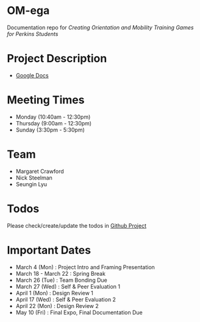 # OM-ega
Documentation repo for <i>Creating Orientation and Mobility Training Games for Perkins Students</i>

# Project Description
  - [Google Docs](https://docs.google.com/document/d/11aIhJHU_oLYSJf-liIW9z9f6yrXP1cNijaccuKYOVBk/edit#heading=h.2en5un9ep0kx)

# Meeting Times
  - Monday (10:40am - 12:30pm)
  - Thursday (9:00am - 12:30pm)
  - Sunday (3:30pm - 5:30pm)

# Team
  - Margaret Crawford
  - Nick Steelman
  - Seungin Lyu

# Todos
Please check/create/update the todos in [Github Project](https://github.com/SeunginLyu/OM-ega/projects/1)

# Important Dates
 - March 4 (Mon) : Project Intro and Framing Presentation
 - March 18 - March 22 : Spring Break
 - March 26 (Tue) : Team Bonding Due
 - March 27 (Wed) : Self & Peer Evaluation 1
 - April 1 (Mon) : Design Review 1
 - April 17 (Wed) : Self & Peer Evaluation 2
 - April 22 (Mon) : Design Review 2
 - May 10 (Fri) : Final Expo, Final Documentation Due
